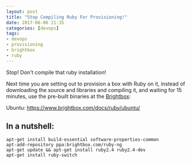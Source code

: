 ```yaml
---
layout: post
title: "Stop Compiling Ruby For Provisioning!"
date: 2017-06-06 21:35
categories: [devops]
tags:
- devops
- provisioning
- brightbox
- ruby
---
```


Stop! Don't compile that ruby installation!

Next time you are setting out to provision a box with Ruby on it,
instead of downloading the source and libraries and compiling it, and
waiting for 15 minutes, use the pre-built binaries at
the [Brightbox](http://www.brightbox.com):

Ubuntu: <https://www.brightbox.com/docs/ruby/ubuntu/>

## In a nutshell:

```
apt-get install build-essential software-properties-common
apt-add-repository ppa:brightbox.com/ruby-ng
apt-get update && apt-get install ruby2.4 ruby2.4-dev
apt-get install ruby-switch
```
